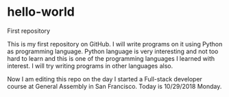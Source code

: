 # hello-world
First repository 

This is my first repository on GitHub. I will write programs on it using Python as programming language. Python language is very interesting and not too hard to learn and this is one of the programming languages I learned with interest. I will try writing programs in other languages also.

Now I am editing this repo on the day I started a Full-stack developer course at General Assembly in San Francisco. Today is 10/29/2018 Monday.

